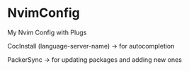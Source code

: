 # NvimConfig
 My Nvim Config with Plugs


CocInstall (language-server-name) -> for autocompletion 

PackerSync -> for updating packages and adding new ones
